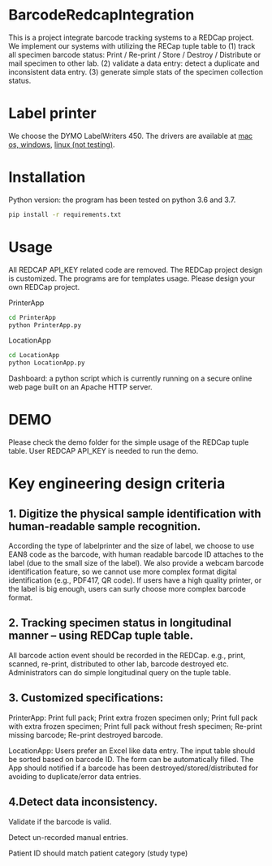# BarcodeRedcapIntegration

This is a project integrate barcode tracking systems to a REDCap project. We implement our systems with utilizing the RECap tuple table to 
(1) track all specimen barcode status: Print / Re-print / Store / Destroy / Distribute or mail specimen to other lab.
(2) validate a data entry: detect a duplicate and inconsistent data entry.
(3) generate simple stats of the specimen collection status. 

# Label printer
We choose the DYMO LabelWriters 450. The drivers are available at [mac os, windows](https://www.dymo.com/en-US/compatibility-chart), [linux (not testing)](https://www.dymo.com/en-US/dymo-label-sdk-cups-linux-p?storeId=20051&catalogId=10551).

# Installation
Python version: the program has been tested on python 3.6 and 3.7.
```bash
pip install -r requirements.txt 
```

# Usage
All REDCAP API_KEY related code are removed. The REDCap project design is customized. The programs are for templates usage. Please design your own REDCap project.

PrinterApp
```bash
cd PrinterApp
python PrinterApp.py
```
LocationApp
```bash
cd LocationApp
python LocationApp.py
```
Dashboard: a python script which is currently running on a secure online web page built on an Apache HTTP server.

# DEMO
Please check the demo folder for the simple usage of the REDCap tuple table. User REDCAP API_KEY is needed to run the demo.  

# Key engineering design criteria
## 1. Digitize the physical sample identification with human-readable sample recognition. 
According the type of labelprinter and the size of label, we choose to use EAN8 code as the barcode, with human readable barcode ID attaches to the label (due to the small size of the label). We also provide a webcam barcode identification feature, so we cannot use more complex format digital identification (e.g., PDF417, QR code). If users have a high quality printer, or the label is big enough, users can surly choose more complex barcode format.

## 2. Tracking specimen status in longitudinal manner – using REDCap tuple table. 
All barcode action event should be recorded in the REDCap. e.g., print, scanned, re-print, distributed to other lab, barcode destroyed etc. Administrators can do simple longitudinal query on the tuple table.

## 3. Customized specifications:
PrinterApp: Print full pack; Print extra frozen specimen only; Print full pack with extra frozen specimen; Print full pack without fresh specimen; Re-print missing barcode; Re-print destroyed barcode. 

LocationApp: Users prefer an Excel like data entry. The input table should be sorted based on barcode ID. The form can be automatically filled. The App should notified if a barcode has been destroyed/stored/distributed for avoiding to duplicate/error data entries. 

## 4.Detect data inconsistency.
Validate if the barcode is valid.

Detect un-recorded manual entries.

Patient ID should match patient category (study type)
